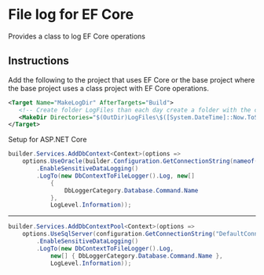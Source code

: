 # File log for EF Core

Provides a class to log EF Core operations


## Instructions

Add the following to the project that uses EF Core or the base project where the base project uses a class project with EF Core operations.

```xml
<Target Name="MakeLogDir" AfterTargets="Build">
   <!-- Create folder LogFiles than each day create a folder with the current date -->
   <MakeDir Directories="$(OutDir)LogFiles\$([System.DateTime]::Now.ToString(yyyy-MM-dd))" />
</Target>
```

Setup for ASP.NET Core

```csharp
builder.Services.AddDbContext<Context>(options =>
    options.UseOracle(builder.Configuration.GetConnectionString(nameof(ConnectionStrings.NorthWindConnection)))
        .EnableSensitiveDataLogging()
        .LogTo(new DbContextToFileLogger().Log, new[]
            {
                DbLoggerCategory.Database.Command.Name
            },
            LogLevel.Information));
```

--- 

```csharp
builder.Services.AddDbContextPool<Context>(options =>
    options.UseSqlServer(configuration.GetConnectionString("DefaultConnection"))
        .EnableSensitiveDataLogging()
        .LogTo(new DbContextToFileLogger().Log,
            new[] { DbLoggerCategory.Database.Command.Name },
            LogLevel.Information));
```

